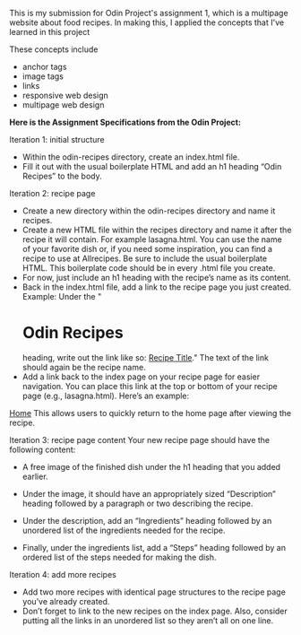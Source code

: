 This is my submission for Odin Project's assignment 1, which is a multipage website about food recipes.
In making this, I applied the concepts that I've learned in this project

These concepts include
  - anchor tags
  - image tags
  - links
  - responsive web design
  - multipage web design

**Here is the Assignment Specifications from the Odin Project:**

Iteration 1: initial structure
- Within the odin-recipes directory, create an index.html file.
- Fill it out with the usual boilerplate HTML and add an h1 heading “Odin Recipes” to the body.

Iteration 2: recipe page
- Create a new directory within the odin-recipes directory and name it recipes.
- Create a new HTML file within the recipes directory and name it after the recipe it will contain. For example lasagna.html. You can use the name of your favorite dish or, if you need some inspiration, you can find a recipe to use at Allrecipes. Be sure to include the usual boilerplate HTML. This boilerplate code should be in every .html file you create.
- For now, just include an h1 heading with the recipe’s name as its content.
- Back in the index.html file, add a link to the recipe page you just created. Example: Under the
  "<h1>Odin Recipes</h1> heading, write out the link like so: <a href="recipes/recipename.html">Recipe Title</a>."
The text of the link should again be the recipe name.
- Add a link back to the index page on your recipe page for easier navigation. You can place this link at the top or bottom of your recipe page (e.g., lasagna.html). Here’s an example:

<a href="../index.html">Home</a>
This allows users to quickly return to the home page after viewing the recipe.


Iteration 3: recipe page content
Your new recipe page should have the following content:

- A free image of the finished dish under the h1 heading that you added earlier.

- Under the image, it should have an appropriately sized “Description” heading followed by a paragraph or two describing the recipe.

- Under the description, add an “Ingredients” heading followed by an unordered list of the ingredients needed for the recipe.

- Finally, under the ingredients list, add a “Steps” heading followed by an ordered list of the steps needed for making the dish.


Iteration 4: add more recipes
- Add two more recipes with identical page structures to the recipe page you’ve already created.
- Don’t forget to link to the new recipes on the index page. Also, consider putting all the links in an unordered list so they aren’t all on one line.




